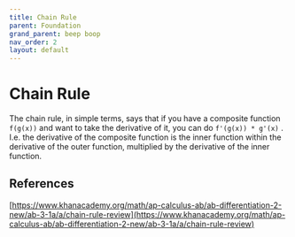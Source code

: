```yaml
---
title: Chain Rule
parent: Foundation
grand_parent: beep boop
nav_order: 2
layout: default
---
```


# Chain Rule

The chain rule, in simple terms, says that if you have a composite function `f(g(x))` and want to take the derivative of it, you can do `f'(g(x)) * g'(x)` . I.e. the derivative of the composite function is the inner function within the derivative of the outer function, multiplied by the derivative of the inner function.

## References

[https://www.khanacademy.org/math/ap-calculus-ab/ab-differentiation-2-new/ab-3-1a/a/chain-rule-review](https://www.khanacademy.org/math/ap-calculus-ab/ab-differentiation-2-new/ab-3-1a/a/chain-rule-review)
